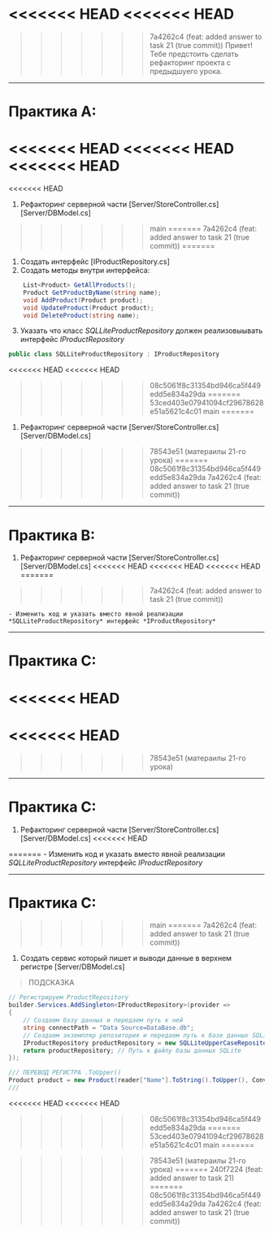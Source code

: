<<<<<<< HEAD
<<<<<<< HEAD
=======
>>>>>>> 7a4262c4 (feat: added answer to task 21 (true commit))
Привет! Тебе предстоить сделать рефакторинг проекта с предыдшуего урока. 

---
# Практика А:

<<<<<<< HEAD
<<<<<<< HEAD
<<<<<<< HEAD
=======
<<<<<<< HEAD
1. Рефакторинг серверной части [Server/StoreController.cs] [Server/DBModel.cs] 
>>>>>>> main
=======
>>>>>>> 7a4262c4 (feat: added answer to task 21 (true commit))
=======
1. Создать интерфейс [IProductRepository.cs]
2. Создать методы внутри интерфейса:

```C#
    List<Product> GetAllProducts();
    Product GetProductByName(string name);
    void AddProduct(Product product);
    void UpdateProduct(Product product);
    void DeleteProduct(string name);
```
3. Указать что  класс *SQLLiteProductRepository* должен реализовыывать интерфейс *IProductRepository*

```C# 
public class SQLLiteProductRepository : IProductRepository
```

<<<<<<< HEAD
<<<<<<< HEAD
>>>>>>> 08c5061f8c31354bd946ca5f449edd5e834a29da
=======
>>>>>>> 53ced403e07941094cf29678628e51a5621c4c01
>>>>>>> main
=======
1. Рефакторинг серверной части [Server/StoreController.cs] [Server/DBModel.cs] 
>>>>>>> 78543e51 (матераилы 21-го урока)
=======
>>>>>>> 08c5061f8c31354bd946ca5f449edd5e834a29da
>>>>>>> 7a4262c4 (feat: added answer to task 21 (true commit))


---
# Практика В: 

1. Рефакторинг серверной части [Server/StoreController.cs] [Server/DBModel.cs] 
<<<<<<< HEAD
<<<<<<< HEAD
<<<<<<< HEAD
=======
>>>>>>> 7a4262c4 (feat: added answer to task 21 (true commit))

    - Изменить код и указать вместо явной реализации *SQLLiteProductRepository* интерфейс *IProductRepository*

---
# Практика C:

<<<<<<< HEAD
=======
<<<<<<< HEAD
=======
>>>>>>> 78543e51 (матераилы 21-го урока)
---
# Практика C:

1.   Рефакторинг серверной части [Server/StoreController.cs] [Server/DBModel.cs]
<<<<<<< HEAD
 
=======
    - Изменить код и указать вместо явной реализации *SQLLiteProductRepository* интерфейс *IProductRepository*

---
# Практика C:

>>>>>>> main
=======
>>>>>>> 7a4262c4 (feat: added answer to task 21 (true commit))
1. Создать сервис который пишет и выводи данные в верхнем регистре   [Server/DBModel.cs]
 
> ПОДСКАЗКА

```C#
// Регистрируем ProductRepository
builder.Services.AddSingleton<IProductRepository>(provider =>
{
    // Создаем базу данных и передаем путь к ней
    string connectPath = "Data Source=DataBase.db"; 
    // Создаем экземпляр репозитория и передаем путь к базе данных SQLite которая пишет и вывод в верхнем регистре
    IProductRepository productRepository = new SQLLiteUpperCaseRepository(connectPath);
    return productRepository; // Путь к файлу базы данных SQLite
});

/// ПЕРЕВОД РЕГИСТРА .ToUpper()
Product product = new Product(reader["Name"].ToString().ToUpper(), Convert.ToDouble(reader["Price"]), Convert.ToInt32(reader["Stock"]));
///

```
<<<<<<< HEAD
<<<<<<< HEAD
>>>>>>> 08c5061f8c31354bd946ca5f449edd5e834a29da
=======
>>>>>>> 53ced403e07941094cf29678628e51a5621c4c01
>>>>>>> main
=======
 
>>>>>>> 78543e51 (матераилы 21-го урока)
=======
>>>>>>> 240f7224 (feat: added answer to task 21)
=======
>>>>>>> 08c5061f8c31354bd946ca5f449edd5e834a29da
>>>>>>> 7a4262c4 (feat: added answer to task 21 (true commit))
